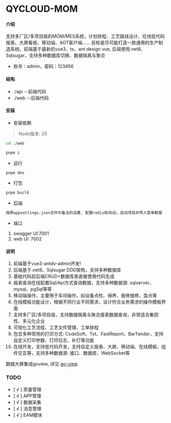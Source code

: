 

# QYCLOUD-MOM

#### 介绍
支持多厂区/多项目级的MOM/MES系统，计划排程、工艺路线设计、在线低代码报表、大屏看板、移动端、AOT客户端......
目标是尽可能打造一款通用的生产制造系统。前端基于最新的vue3、ts、ant design vue, 后端使用.net8、Sqlsugar，支持多种数据库切换、数据隔离与聚合


- 账号：admin，密码：123456

#### 结构
- ./api --前端代码
- ./web --后端代码
  
#### 安装

- 安装依赖

> Node版本: 20

```bash
cd ./web

pnpm i

```

- 运行

```bash
pnpm dev
```

- 打包

```bash
pnpm build

```

- 后端

```bash
按照appsettings.json文件中备注的设置, 配置redis和db后，启动项目并导入菜单数据

```
- 端口

1. swagger UI:7001
2. web UI: 7002

#### 说明

1. 前端基于vue3-antdv-admin开发!
2. 后端基于.net8、Sqlsugar DDD架构，支持多种数据库
3. 基础代码前后端CRUD+数据库表直接使用代码生成
4. 报表查询在线配置Sql/Api方式查询数据，支持多种数据源: sqlserver、mysql、pgSql等等
5. 移动端操作，主要用于车间操作，如设备点检、保养、报修维修、盘点等
6. 在线模板功能设计，根据不同行业不同需求，设计符合业务需求的操作模板界面
7. 支持多厂区/多项目级，支持数据隔离与聚合报表数据查询，非常适合集团性、多元化企业
8. 可视化工艺流程、工艺文件管理、工单排程
9.  包含多种常用的打印方式: CodeSoft、Txt、FastReport、BarTender，支持自定义打印参数、打印日志、补打等功能
10. 在线开发，支持低代码开发，支持自定义报表、大屏、移动端、在线模板、组件交互等，支持多种数据源: 接口、数据库、WebSocket等

数据大屏集成goview, 详见 [go-view](https://gitee.com/dromara/go-view)

### TODO

- [ √ ] 质量管理
- [ √ ] APP管理
- [ √ ] 数据采集
- [ √ ] 消息管理
- [ √ ] EAM模块